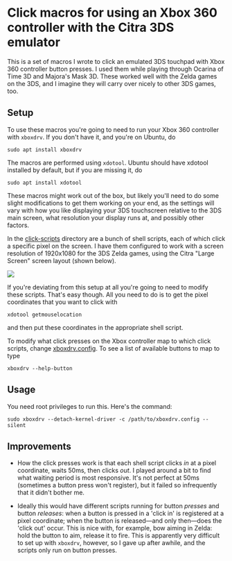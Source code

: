 # Click macros for using an Xbox 360 controller with the Citra 3DS emulator

This is a set of macros I wrote to click an emulated 3DS touchpad with Xbox 360 controller button presses. I used them while playing through Ocarina of Time 3D and Majora's Mask 3D. These worked well with the Zelda games on the 3DS, and I imagine they will carry over nicely to other 3DS games, too.

## Setup

To use these macros you're going to need to run your Xbox 360 controller with `xboxdrv`. If you don't have it, and you're on Ubuntu, do

```
sudo apt install xboxdrv
```

The macros are performed using `xdotool`. Ubuntu should have xdotool installed by default, but if you are missing it, do

```
sudo apt install xdotool
```

These macros might work out of the box, but likely you'll need to do some slight modifications to get them working on your end, as the settings will vary with how you like displaying your 3DS touchscreen relative to the 3DS main screen, what resolution your display runs at, and possibly other factors.

In the [click-scripts](click-scripts) directory are a bunch of shell scripts, each of which click a specific pixel on the screen. I have them configured to work with a screen resolution of 1920x1080 for the 3DS Zelda games, using the Citra "Large Screen" screen layout (shown below).

![](https://i.imgur.com/yDAOTfg.png)

If you're deviating from this setup at all you're going to need to modify these scripts. That's easy though. All you need to do is to get the pixel coordinates that you want to click with

```
xdotool getmouselocation
```

and then put these coordinates in the appropriate shell script.

To modify what click presses on the Xbox controller map to which click scripts, change [xboxdrv.config](xboxdrv.config). To see a list of available buttons to map to type

```
xboxdrv --help-button
```

## Usage

You need root privileges to run this. Here's the command:

```
sudo xboxdrv --detach-kernel-driver -c /path/to/xboxdrv.config --silent
```

## Improvements

- How the click presses work is that each shell script clicks *in* at a pixel coordinate, waits 50ms, then clicks *out*. I played around a bit to find what waiting period is most responsive. It's not perfect at 50ms (sometimes a button press won't register), but it failed so infrequently that it didn't bother me.

- Ideally this would have different scripts running for button *presses* and button *releases*: when a button is pressed in a 'click in' is registered at a pixel coordinate; when the button is released—and only then—does the 'click out' occur. This is nice with, for example, bow aiming in Zelda: hold the button to aim, release it to fire. This is apparently very difficult to set up with `xboxdrv`, however, so I gave up after awhile, and the scripts only run on button presses.
